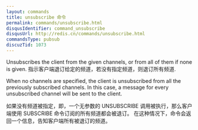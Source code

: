 ```yaml
---
layout: commands
title: unsubscribe 命令
permalink: commands/unsubscribe.html
disqusIdentifier: command_unsubscribe
disqusUrl: http://redis.cn/commands/unsubscribe.html
commandsType: pubsub
discuzTid: 1073
---
```


Unsubscribes the client from the given channels, or from all of them if none is
given.
指示客户端退订给定的频道，若没有指定频道，则退订所有频道.

When no channels are specified, the client is unsubscribed from all the
previously subscribed channels.
In this case, a message for every unsubscribed channel will be sent to the
client.

如果没有频道被指定，即，一个无参数的 UNSUBSCRIBE 调用被执行，那么客户端使用 SUBSCRIBE 命令订阅的所有频道都会被退订。
在这种情况下，命令会返回一个信息，告知客户端所有被退订的频道。